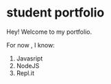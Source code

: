 # student portfolio

Hey! Welcome to my portfolio.

For now , I know:

1. Javasript
1. NodeJS
1. Repl.it
